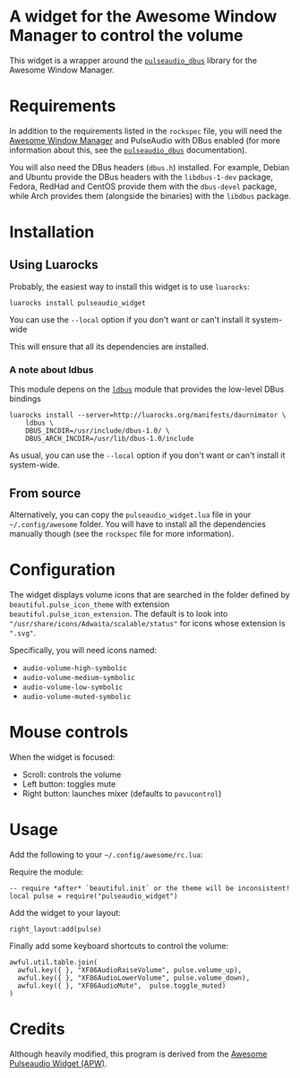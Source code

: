 # A widget for the Awesome Window Manager to control the volume

This widget is a wrapper around the
[`pulseaudio_dbus`](https://luarocks.org/modules/stefano-m/pulseaudio_dbus)
library for the Awesome Window Manager.

# Requirements

In addition to the requirements listed in the `rockspec` file, you will need
the [Awesome Window Manager](https://awesomewm.org)
and PulseAudio with DBus enabled (for more information about this, see the
[`pulseaudio_dbus`](https://luarocks.org/modules/stefano-m/pulseaudio_dbus)
documentation).

You will also need the DBus headers (`dbus.h`) installed.
For example, Debian and Ubuntu provide the DBus headers with the `libdbus-1-dev`
package, Fedora, RedHad and CentOS provide them with the `dbus-devel` package,
while Arch provides them (alongside the binaries) with the `libdbus` package.

# Installation

## Using Luarocks

Probably, the easiest way to install this widget is to use `luarocks`:

    luarocks install pulseaudio_widget

You can use the `--local` option if you don't want or can't install
it system-wide

This will ensure that all its dependencies are installed.

### A note about ldbus

This module depens on the [`ldbus`](https://github.com/daurnimator/ldbus)
module that provides the low-level DBus bindings

    luarocks install --server=http://luarocks.org/manifests/daurnimator \
        ldbus \
        DBUS_INCDIR=/usr/include/dbus-1.0/ \
        DBUS_ARCH_INCDIR=/usr/lib/dbus-1.0/include

As usual, you can use the `--local` option if you don't want or can't install
it system-wide.

## From source

Alternatively, you can copy the `pulseaudio_widget.lua` file in your
`~/.config/awesome` folder. You will have to install all the dependencies
manually though (see the `rockspec` file for more information).

# Configuration

The widget displays volume icons that are searched in the folder defined
by `beautiful.pulse_icon_theme` with extension `beautiful.pulse_icon_extension`.
The default is to look into `"/usr/share/icons/Adwaita/scalable/status"` for
icons whose extension is `".svg"`.

Specifically, you will need icons named:

* `audio-volume-high-symbolic`
* `audio-volume-medium-symbolic`
* `audio-volume-low-symbolic`
* `audio-volume-muted-symbolic`

# Mouse controls

When the widget is focused:

* Scroll: controls the volume
* Left button: toggles mute
* Right button: launches mixer (defaults to `pavucontrol`)

# Usage
Add the following to your `~/.config/awesome/rc.lua`:

Require the module:

    -- require *after* `beautiful.init` or the theme will be inconsistent!
    local pulse = require("pulseaudio_widget")

Add the widget to your layout:

    right_layout:add(pulse)

Finally add some keyboard shortcuts to control the volume:

    awful.util.table.join(
      awful.key({ }, "XF86AudioRaiseVolume", pulse.volume_up),
      awful.key({ }, "XF86AudioLowerVolume", pulse.volume_down),
      awful.key({ }, "XF86AudioMute",  pulse.toggle_muted)
    )

# Credits

Although heavily modified, this program is derived from the
[Awesome Pulseaudio Widget (APW)](https://github.com/mokasin/apw).
